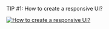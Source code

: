 TIP #1: How to create a responsive UI?


[![How to create a responsive UI?](http://img.youtube.com/vi/V-2CgHkBl7w/0.jpg)](http://www.youtube.com/watch?v=V-2CgHkBl7w)
